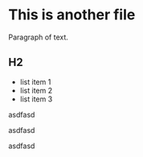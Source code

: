 # This is another file

Paragraph of text.

## H2

- list item 1
- list item 2
- list item 3

asdfasd


asdfasd


asdfasd
